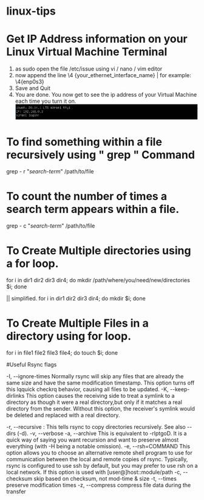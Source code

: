 # linux-tips

# Get IP Address information on your Linux Virtual Machine Terminal

1. as sudo open the file /etc/issue using vi / nano / vim editor
2. now append the line \4 {your_ethernet_interface_name} | for example: \4{enp0s3}
3. Save and Quit
4. You are done.
   You now get to see the ip address of your Virtual Machine each time you turn it on.
   ![Login Screen on VM](https://github.com/maheshgprasad/linux-tips/blob/master/Azrael_1.PNG)

# To find something within a file recursively using " grep " Command

grep - r "_search-term_" /path/to/file

# To count the number of times a search term appears within a file.

grep - c "_search-term_" /path/to/file

# To Create Multiple directories using a for loop.

for i in dir1 dir2 dir3 dir4; do mkdir /path/where/you/need/new/directories $i; done

|| simplified. for i in dir1 dir2 dir3 dir4; do mkdir $i; done

# To Create Multiple Files in a directory using for loop.

for i in file1 file2 file3 file4; do touch $i; done

#Useful Rsync flags

-I, --ignore-times
Normally rsync will skip any files that are already the same size and have the same modification timestamp.
This option turns off this lqquick checkrq behavior, causing all files to be updated.
-K, --keep-dirlinks
This option causes the receiving side to treat a symlink to a directory as though it were a real directory,but only if it matches a real directory from the sender.
Without this option, the receiver's symlink would be deleted and replaced with a real directory.

-r, --recursive : This tells rsync to copy directories recursively. See also --dirs (-d).
-v, --verbose
-a, --archive
This is equivalent to -rlptgoD. It is a quick way of saying you want recursion and want to preserve almost everything (with -H being a notable omission).
-e, --rsh=COMMAND
This option allows you to choose an alternative remote shell program to use for communication between the local and remote copies of rsync.
Typically, rsync is configured to use ssh by default, but you may prefer to use rsh on a local network.
If this option is used with [user@]host::module/path
-c, --checksum skip based on checksum, not mod-time & size
-t, --times preserve modification times
-z, --compress compress file data during the transfer
